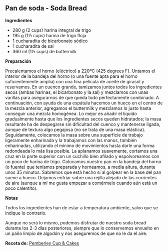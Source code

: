## Pan de soda - Soda Bread

**Ingredientes**

- 280 g (2 cups) harina integral de trigo
- 195 g (1½ cups) harina de trigo floja
- 1 cucharadita de bicarbonato sódico
- 1 cucharadita de sal
- 360 ml (1½ cups) de buttermilk

**Preparación**

Precalentamos el horno (eléctrico) a 220ºC (425 degrees F).
Untamos el interior de la bandeja del horno (o una fuente apta para el horno suficientemente amplia) con una fina película de aceite de girasol y reservamos.
En un cuenco grande, tamizamos juntos todos los ingredientes secos (ambas harinas, el bicarbonato y la sal) y mezclamos con unas varillas para asegurarnos de que queda todo perfectamente combinado.
A continuación, con ayuda de una espátula hacemos un hueco en el centro de la mezcla anterior, agregamos el buttermilk y mezclamos lo justo hasta conseguir una mezcla homogénea. Lo mejor es añadir el líquido gradualmente hasta que los ingredientes secos queden hidratados; la masa resultante ha de despegarse sin dificultad del cuenco y mantenerse ligada, aunque de textura algo pegajosa (no se trata de una masa elástica).
Seguidamente, colocamos la masa sobre una superficie de trabajo ligeramente enharinada y la trabajamos con las manos, también enharinadas, utilizando el mínimo de movimientos hasta darle una forma redondeada lo más lisa posible.
La aplanamos suavemente, cortamos una cruz en la parte superior con un cuchillo bien afilado y espolvoreamos con un poco de harina de trigo.
Colocamos nuestro pan en la bandeja del horno (o fuente) que teníamos preparada y horneamos, a media altura, durante unos 35 minutos. Sabremos que está hecho si al golpear en la base del pan suene a hueco.
Dejamos enfriar sobre una rejilla alejado de las corrientes de aire (aunque a mí me gusta empezar a comérmelo cuando aún está un poco calentito).



**Notas**

Todos los ingredientes han de estar a temperatura ambiente, salvo que se indique lo contrario.

Aunque no será lo mismo, podemos disfrutar de nuestro soda bread durante los 2-3 días posteriores, siempre que lo conservemos envuelto en un paño limpio de algodón y nos aseguremos de que no le da el aire.

**Receta de:** [Pemberley Cup & Cakes](http://pemberleycupandcakes.com/2015/09/09/irish-soda-bread-la-sencillez-de-la-tradicion/)
